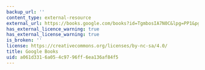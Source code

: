 ```yaml
---
backup_url: ''
content_type: external-resource
external_url: https://books.google.com/books?id=TgmbosIA7N0C&lpg=PP1&pg=PA1#v=onepage&q&f=false
has_external_licence_warning: true
has_external_license_warning: true
is_broken: ''
license: https://creativecommons.org/licenses/by-nc-sa/4.0/
title: Google Books
uid: a061d331-6a05-4c97-96ff-6ea136af84f5
---
```

